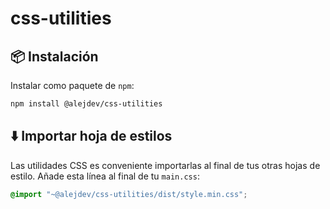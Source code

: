 # css-utilities

## :package: Instalación

Instalar como paquete de ``npm``:

```sh
npm install @alejdev/css-utilities
```

## :arrow_down: Importar hoja de estilos

Las utilidades CSS es conveniente importarlas al final de tus otras hojas de estilo. Añade esta línea al final de  tu ``main.css``:

```css
@import "~@alejdev/css-utilities/dist/style.min.css";
```

